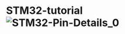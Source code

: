 # STM32-tutorial![STM32-Pin-Details_0](https://user-images.githubusercontent.com/50069292/220921988-8243e160-ffc1-4eed-9fd6-43596779cd29.png)
